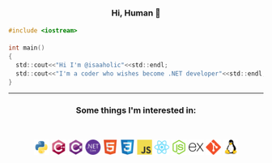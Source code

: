 <h3 align="center">Hi, Human 👋</h3>

```C
#include <iostream>

int main()
{
  std::cout<<"Hi I'm @isaaholic"<<std::endl;
  std::cout<<"I'm a coder who wishes become .NET developer"<<std::endl;
}
```
<hr>
<h3 align="center">Some things I'm interested in:</h3>
<br>


<p align="center">
<img src=https://raw.githubusercontent.com/devicons/devicon/master/icons/python/python-original.svg alt=python width="30" height="30"/>
<img src=https://github.com/devicons/devicon/blob/master/icons/cplusplus/cplusplus-original.svg alt=cpp width="30" height="30"/>
<img src=https://github.com/devicons/devicon/blob/master/icons/csharp/csharp-original.svg alt=csharp width="30" height="30"/>
<img src=https://github.com/devicons/devicon/blob/master/icons/dotnetcore/dotnetcore-original.svg alt=dotnetcore width="30" height="30"/>
<img src=https://raw.githubusercontent.com/devicons/devicon/master/icons/html5/html5-original.svg alt=html5 width="30" height="30"/>
<img src=https://raw.githubusercontent.com/devicons/devicon/master/icons/css3/css3-original.svg alt=css3 width="30" height="30"/>
<img src=https://raw.githubusercontent.com/devicons/devicon/master/icons/javascript/javascript-original.svg alt=javascript width="30" height="30"/>
<img src=https://raw.githubusercontent.com/devicons/devicon/master/icons/react/react-original.svg alt=react width="30" height="30"/>
<img src=https://raw.githubusercontent.com/devicons/devicon/master/icons/nodejs/nodejs-original.svg alt=nodejs width="30" height="30"/>
<img src=https://raw.githubusercontent.com/devicons/devicon/master/icons/express/express-original.svg alt=express width="30" height="30"/>
<img src=https://raw.githubusercontent.com/devicons/devicon/master/icons/git/git-original.svg alt=git width="30" height="30"/>
<img src=https://raw.githubusercontent.com/devicons/devicon/master/icons/linux/linux-original.svg alt=linux width="30" height="30"/>
</p>
